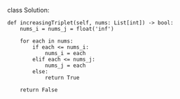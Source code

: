 class Solution:

    def increasingTriplet(self, nums: List[int]) -> bool:
        nums_i = nums_j = float('inf')

        for each in nums:
            if each <= nums_i:
                nums_i = each
            elif each <= nums_j:
                nums_j = each
            else:
                return True
        
        return False
